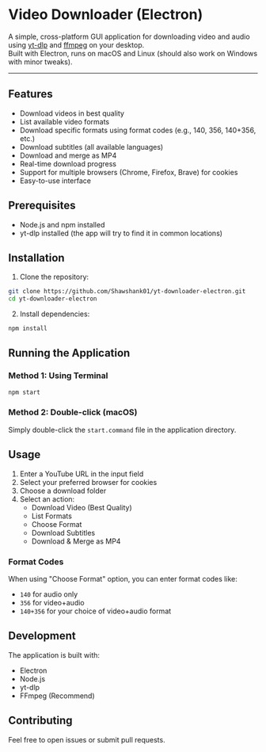 # Video Downloader (Electron)

A simple, cross-platform GUI application for downloading video and audio using [yt-dlp](https://github.com/yt-dlp/yt-dlp) and [ffmpeg](https://ffmpeg.org/) on your desktop.  
Built with Electron, runs on macOS and Linux (should also work on Windows with minor tweaks).

---

## Features

- Download videos in best quality
- List available video formats
- Download specific formats using format codes (e.g., 140, 356, 140+356, etc.)
- Download subtitles (all available languages)
- Download and merge as MP4
- Real-time download progress
- Support for multiple browsers (Chrome, Firefox, Brave) for cookies
- Easy-to-use interface

## Prerequisites

- Node.js and npm installed
- yt-dlp installed (the app will try to find it in common locations)

## Installation

1. Clone the repository:
```bash
git clone https://github.com/Shawshank01/yt-downloader-electron.git
cd yt-downloader-electron
```

2. Install dependencies:
```bash
npm install
```

## Running the Application

### Method 1: Using Terminal
```bash
npm start
```

### Method 2: Double-click (macOS)
Simply double-click the `start.command` file in the application directory.

## Usage

1. Enter a YouTube URL in the input field
2. Select your preferred browser for cookies
3. Choose a download folder
4. Select an action:
   - Download Video (Best Quality)
   - List Formats
   - Choose Format
   - Download Subtitles
   - Download & Merge as MP4

### Format Codes
When using "Choose Format" option, you can enter format codes like:
- `140` for audio only
- `356` for video+audio
- `140+356` for your choice of video+audio format

## Development

The application is built with:
- Electron
- Node.js
- yt-dlp
- FFmpeg (Recommend)

## Contributing

Feel free to open issues or submit pull requests.
